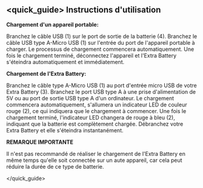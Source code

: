 ## <quick_guide> Instructions d'utilisation

**Chargement d'un appareil portable:**

Branchez le câble USB (1) sur le port de sortie de la batterie (4). Branchez le câble USB type A-Micro USB (1) sur l'entrée du port de l'appareil portable à charger. Le processus de chargement commencera automatiquement. Une fois le chargement terminé, déconnectez l'appareil et l'Extra Battery s'éteindra automatiquement et immédiatement.


**Chargement de l'Extra Battery:**

Branchez le câble type A-Micro USB (1) au port d'entrée micro USB de votre Extra Battery (3). Branchez le port USB type A à une prise d'alimentation de 5V ou au port de sortie USB type A d'un ordinateur. Le chargement commencera automatiquement, s'allumera un indicateur LED de couleur rouge (2), ce qui indiquera que le chargement à commencer. Une fois le chargement terminé, l'indicateur LED changera de rouge à bleu (2), indiquant que la batterie est complètement chargée. Débranchez votre Extra Battery et elle s'éteindra instantanément.


**REMARQUE IMPORTANTE**

Il n'est pas recommandé de réaliser le chargement de l'Extra Battery en même temps qu'elle soit connectée sur un aute appareil, car cela peut réduire la durée de ce type de batterie.

</quick_guide>
